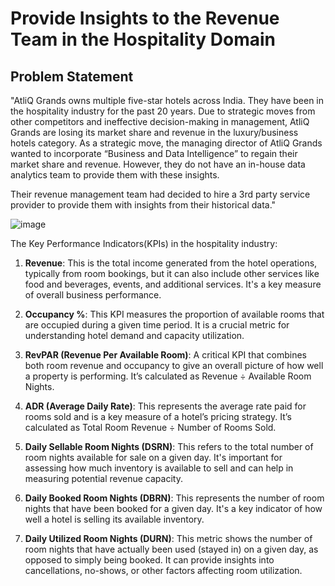 # Provide Insights to the Revenue Team in the Hospitality Domain

## Problem Statement
"AtliQ Grands owns multiple five-star hotels across India. They have been in the hospitality industry for the past 20 years. Due to strategic moves from other competitors and ineffective decision-making in management, AtliQ Grands are losing its market share and revenue in the luxury/business hotels category. As a strategic move, the managing director of AtliQ Grands wanted to incorporate “Business and Data Intelligence” to regain their market share and revenue. However, they do not have an in-house data analytics team to provide them with these insights.

Their revenue management team had decided to hire a 3rd party service provider to provide them with insights from their historical data."

![image](https://github.com/user-attachments/assets/1447296c-6bc9-4b73-bdef-df18f948c229)

The Key Performance Indicators(KPIs) in the hospitality industry:

1. **Revenue**: This is the total income generated from the hotel operations, typically from room bookings, but it can also include other services like food and beverages, events, and additional services. It's a key measure of overall business performance.

2. **Occupancy %**: This KPI measures the proportion of available rooms that are occupied during a given time period. It is a crucial metric for understanding hotel demand and capacity utilization.

3. **RevPAR (Revenue Per Available Room)**: A critical KPI that combines both room revenue and occupancy to give an overall picture of how well a property is performing. It’s calculated as Revenue ÷ Available Room Nights.

4. **ADR (Average Daily Rate)**: This represents the average rate paid for rooms sold and is a key measure of a hotel’s pricing strategy. It’s calculated as Total Room Revenue ÷ Number of Rooms Sold.

5. **Daily Sellable Room Nights (DSRN)**: This refers to the total number of room nights available for sale on a given day. It's important for assessing how much inventory is available to sell and can help in measuring potential revenue capacity.

6. **Daily Booked Room Nights (DBRN)**: This represents the number of room nights that have been booked for a given day. It's a key indicator of how well a hotel is selling its available inventory.

7. **Daily Utilized Room Nights (DURN)**: This metric shows the number of room nights that have actually been used (stayed in) on a given day, as opposed to simply being booked. It can provide insights into cancellations, no-shows, or other factors affecting room utilization.
